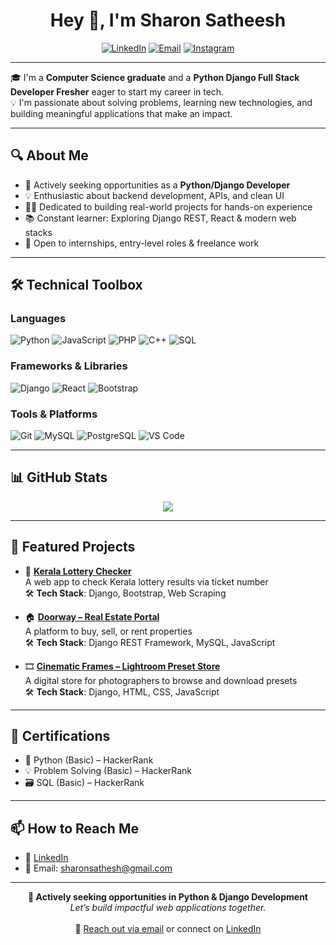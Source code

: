 <h1 align="center">Hey 👋, I'm Sharon Satheesh</h1>

<p align="center">
  <a href="https://www.linkedin.com/in/sharonsathesh/"><img src="https://img.shields.io/badge/-LinkedIn-blue?style=for-the-badge&logo=linkedin" alt="LinkedIn"/></a>
  <a href="mailto:sharonsathesh@gmail.com"><img src="https://img.shields.io/badge/Gmail-D14836?style=for-the-badge&logo=gmail&logoColor=white" alt="Email"/></a>
  <a href="https://www.instagram.com/shxorn"><img src="https://img.shields.io/badge/-Instagram-E4405F?style=for-the-badge&logo=instagram&logoColor=white" alt="Instagram"/></a>
</p>

---

🎓 I'm a **Computer Science graduate** and a **Python Django Full Stack Developer Fresher** eager to start my career in tech.  
💡 I'm passionate about solving problems, learning new technologies, and building meaningful applications that make an impact.

---

## 🔍 About Me

- 🎯 Actively seeking opportunities as a **Python/Django Developer**
- 💡 Enthusiastic about backend development, APIs, and clean UI
- 👨‍💻 Dedicated to building real-world projects for hands-on experience
- 📚 Constant learner: Exploring Django REST, React & modern web stacks
- 🤝 Open to internships, entry-level roles & freelance work

---

## 🛠️ Technical Toolbox

### Languages
![Python](https://img.shields.io/badge/-Python-3776AB?logo=python&logoColor=white)
![JavaScript](https://img.shields.io/badge/-JavaScript-F7DF1E?logo=javascript&logoColor=black)
![PHP](https://img.shields.io/badge/-PHP-777BB4?logo=php&logoColor=white)
![C++](https://img.shields.io/badge/-C++-00599C?logo=c%2B%2B&logoColor=white)
![SQL](https://img.shields.io/badge/-SQL-4479A1?logo=mysql&logoColor=white)

### Frameworks & Libraries
![Django](https://img.shields.io/badge/-Django-092E20?logo=django&logoColor=white)
![React](https://img.shields.io/badge/-React-61DAFB?logo=react&logoColor=black)
![Bootstrap](https://img.shields.io/badge/-Bootstrap-7952B3?logo=bootstrap&logoColor=white)

### Tools & Platforms
![Git](https://img.shields.io/badge/-Git-F05032?logo=git&logoColor=white)
![MySQL](https://img.shields.io/badge/-MySQL-4479A1?logo=mysql&logoColor=white)
![PostgreSQL](https://img.shields.io/badge/-PostgreSQL-4169E1?logo=postgresql&logoColor=white)
![VS Code](https://img.shields.io/badge/-VSCode-007ACC?logo=visual-studio-code&logoColor=white)

---

## 📊 GitHub Stats

 <!-- <div align="center">
  <img src="https://github-readme-stats.vercel.app/api?username=Sharon-cod1&show_icons=true&theme=tokyonight" height="180"/>
  <img src="https://github-readme-stats.vercel.app/api/top-langs/?username=Sharon-cod1&layout=compact&theme=tokyonight" height="180"/>
</div>

<div align="center">
  <img src="https://github-readme-streak-stats.herokuapp.com/?user=Sharon-cod1&theme=tokyonight&hide_border=true" height="180"/>
</div>
-->


<div align="center">
  <img src="http://github-profile-summary-cards.vercel.app/api/cards/profile-details?username=Sharon-cod1&theme=tokyonight" />
</div>


---

## 🚀 Featured Projects

- 🔎 [**Kerala Lottery Checker**](https://github.com/Sharon-cod1/kerala-lottery-checker)  
  A web app to check Kerala lottery results via ticket number  
  🛠️ **Tech Stack**: Django, Bootstrap, Web Scraping

- 🏠 [**Doorway – Real Estate Portal**](https://github.com/Sharon-cod1/doorway)  
  A platform to buy, sell, or rent properties  
  🛠️ **Tech Stack**: Django REST Framework, MySQL, JavaScript

- 🎞️ [**Cinematic Frames – Lightroom Preset Store**](https://github.com/Sharon-cod1/cinematic-frames)  
  A digital store for photographers to browse and download presets  
  🛠️ **Tech Stack**: Django, HTML, CSS, JavaScript

---

## 🏅 Certifications

- 🐍 Python (Basic) – HackerRank  
- 💡 Problem Solving (Basic) – HackerRank  
- 🗃 SQL (Basic) – HackerRank  

---

## 📫 How to Reach Me

- 💼 [LinkedIn](https://www.linkedin.com/in/sharonsathesh/)
- 📧 Email: [sharonsathesh@gmail.com](mailto:sharonsathesh@gmail.com)

---

<div align="center">
  <b>🚀 Actively seeking opportunities in Python & Django Development</b><br>
  <i>Let’s build impactful web applications together.</i><br><br>
  📩 <a href="mailto:sharonsathesh@gmail.com">Reach out via email</a> or connect on <a href="https://www.linkedin.com/in/sharonsathesh/">LinkedIn</a>
</div>
